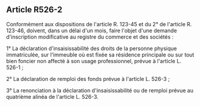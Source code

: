Article R526-2
----
Conformément aux dispositions de l'article R. 123-45 et du 2° de l'article R.
123-46, doivent, dans un délai d'un mois, faire l'objet d'une demande
d'inscription modificative au registre du commerce et des sociétés :

1° La déclaration d'insaisissabilité des droits de la personne physique
immatriculée, sur l'immeuble où est fixée sa résidence principale ou sur tout
bien foncier non affecté à son usage professionnel, prévue à l'article L. 526-1
;

2° La déclaration de remploi des fonds prévue à l'article L. 526-3 ;

3° La renonciation à la déclaration d'insaisissabilité ou de remploi prévue au
quatrième alinéa de l'article L. 526-3.
